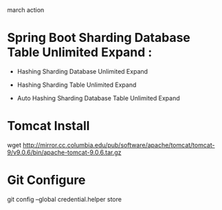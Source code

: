 march action

# Spring Boot Sharding Database Table Unlimited Expand :

* Hashing Sharding Database Unlimited Expand

* Hashing Sharding Table Unlimited Expand

* Auto Hashing Sharding Database Table Unlimited Expand



# Tomcat Install

 wget http://mirror.cc.columbia.edu/pub/software/apache/tomcat/tomcat-9/v9.0.6/bin/apache-tomcat-9.0.6.tar.gz


# Git Configure

git config –global credential.helper store


